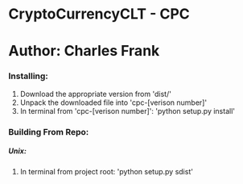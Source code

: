 # CryptoCurrencyCLT - CPC
# Author: Charles Frank

### Installing: 
1. Download the appropriate version from 'dist/'
2. Unpack the downloaded file into 'cpc-[verison number]'
3. In terminal from 'cpc-[verison number]': 'python setup.py install'

### Building From Repo:
##### Unix:
1. In terminal from project root: 'python setup.py sdist'
